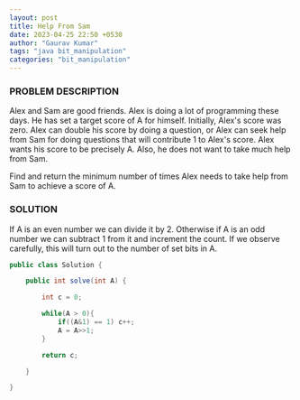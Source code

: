 ```yaml
---
layout: post
title: Help From Sam
date: 2023-04-25 22:50 +0530
author: "Gaurav Kumar"
tags: "java bit_manipulation"
categories: "bit_manipulation"
---
```


### PROBLEM DESCRIPTION

Alex and Sam are good friends. Alex is doing a lot of programming these days. He has set a target score of A for himself.
Initially, Alex's score was zero. Alex can double his score by doing a question, or Alex can seek help from Sam for doing questions that will contribute 1 to Alex's score. Alex wants his score to be precisely A. Also, he does not want to take much help from Sam.

Find and return the minimum number of times Alex needs to take help from Sam to achieve a score of A.

### SOLUTION

If A is an even number we can divide it by 2. Otherwise if A is an odd number we can subtract 1 from it and increment the count. If we observe carefully, this will turn out to the number of set bits in A.

```java
public class Solution {

    public int solve(int A) {

        int c = 0;

        while(A > 0){
            if((A&1) == 1) c++;
            A = A>>1;
        }

        return c;

    }

}

```
